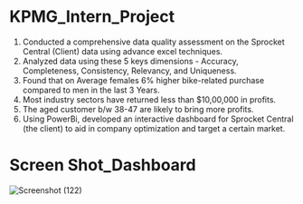 # KPMG_Intern_Project

1. Conducted a comprehensive data quality assessment on the Sprocket Central (Client) data using advance excel techniques.
2. Analyzed data using these 5 keys dimensions - Accuracy, Completeness, Consistency, Relevancy, and Uniqueness.
3. Found that on Average females 6% higher bike-related purchase compared to men in the last 3 Years.
4. Most industry sectors have returned less than $10,00,000 in profits.
5. The aged customer b/w 38-47 are likely to bring more profits.
6. Using PowerBi, developed an interactive dashboard for Sprocket Central (the client) to aid in company optimization and target a certain market.


# Screen Shot_Dashboard

![Screenshot (122)](https://github.com/pavanc31/KPMG_Intern_Project/assets/132770606/0da60b9f-56e5-4121-8b9d-3dc2e637a8f2)
